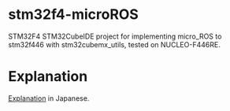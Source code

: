 # stm32f4-microROS
STM32F4 STM32CubeIDE project for implementing micro_ROS to stm32f446 with stm32cubemx_utils, tested on NUCLEO-F446RE.

# Explanation
<a href="https://memo.soarcloud.com/embed-micro-ros-with-stm32cubemx_utils/" target="_blank">Explanation</a> in Japanese.
